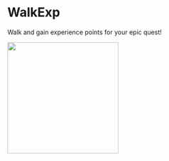 # WalkExp
Walk and gain experience points for your epic quest!

<img src="https://user-images.githubusercontent.com/20905714/61484725-cb775380-a99f-11e9-8846-5bc1fa3ceec4.jpg" width=250>

